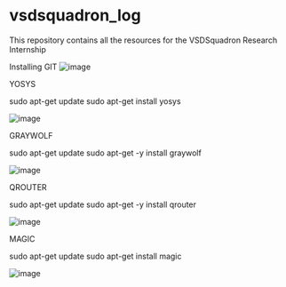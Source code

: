 # vsdsquadron_log
This repository contains all the resources for the VSDSquadron Research Internship 

Installing GIT
![image](https://github.com/mreddybalaji/vsdsquadron_log/assets/130784457/151468d5-0788-4d13-b595-d1f19007e6d9)



YOSYS

sudo apt-get update
sudo apt-get install yosys

![image](https://github.com/mreddybalaji/vsdsquadron_log/assets/130784457/f0b62f32-9d06-41d4-9f86-1b732e4a2523)



GRAYWOLF

sudo apt-get update
sudo apt-get -y install graywolf

![image](https://github.com/mreddybalaji/vsdsquadron_log/assets/130784457/0e4e38b7-e973-4a75-a183-f414468322ab)



QROUTER 

sudo apt-get update 
sudo apt-get -y install qrouter

![image](https://github.com/mreddybalaji/vsdsquadron_log/assets/130784457/3789067b-d836-4396-a941-57a63da3964b)



MAGIC 

sudo apt-get update
sudo apt-get install magic

![image](https://github.com/mreddybalaji/vsdsquadron_log/assets/130784457/c060c358-d692-4751-964b-fe2479945f2b)













